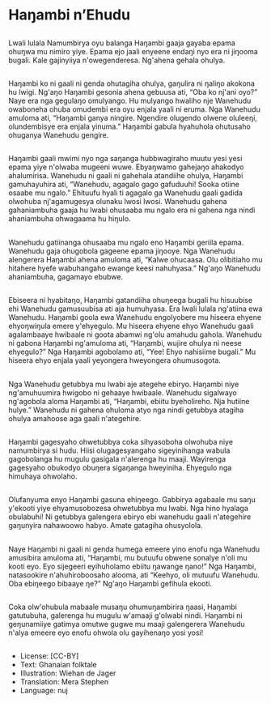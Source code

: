 # Haŋambi n’Ehudu

##
Lwali lulala Namumbirya oyu
balanga Haŋambi gaaja gayaba
epama ohuŋwa mu nimiro yiye.
Epama ejo jaali enyeene endaŋi nyo
era ni jiŋooma bugali. Kale
gajinyiiya n'owegenderesa.
Ng'ahena gehala ohulya.

##
Haŋambi ko ni gaali ni genda ohutagiha ohulya,
gaŋulira ni ŋaliŋo akokona hu lwigi. Ng'aŋo Haŋambi
gesonia ahena gebuusa ati, “Oba ko nj'ani oyo?”
Naye era nga gegulaŋo omulyango.
Hu mulyango hwaliho nje Wanehudu owaboneha
ohuba omudembi era oyu enjala yaali ni eruma. Nga
Wanehudu amuloma ati, “Haŋambi ganya ningire.
Ngendire olugendo olwene oluleeŋi, olundembisye
era enjala yinuma.”
Haŋambi gabula hyahuhola ohutusaho ohuganya
Wanehudu gengire.

##
Haŋambi gaali mwimi nyo nga saŋanga
hubbwagiraho muutu yesi yesi epama yiye n'olwaba
mugeeni wuwe. Ebyaŋwamo gahejaŋo ahakodyo
ahalumirisa.
Wanehudu ni gaali ni gahehala atandiihe ohulya,
Haŋambi gamuhayuhira ati, “Wanehudu, agagalo
gago gafuduuhi! Sooka otiine osaabe mu ngalo.”
Ehituufu hyali ti agagalo ga Wanehudu gaali gadida
olwohuba nj'agamugesya olunaku lwosi lwosi.
Wanehudu gahena gahaniambuha gaaja hu lwabi
ohusaaba mu ngalo era ni gahena nga nindi
ahaniambuha ohwagaama hu hiŋulo.

##
Wanehudu gatiinanga ohusaaba mu
ngalo eno Haŋambi geriila epama.
Wanehudu gaja ohugobola gageene
epama jiŋooye.
Nga Wanehudu alengerera Haŋambi
ahena amuloma ati, “Kalwe
ohucaasa. Olu olibitiaho mu
hitahere hyefe wabuhangaho
ewange keesi nahuhyasa.”
Ng'aŋo Wanehudu ahaniambuha,
gagamayo ebubwe.

##
Ebiseera ni hyabitaŋo, Haŋambi gatandiiha
ohuŋeega bugali hu hisuubise ehi Wanehudu
gamusuubisa ati aja humuhyasa. Era lwali lulala
ng'atiina ewa Wanehudu.
Haŋambi goola ewa Wanehudu engolyobere mu
hiseera ehyene ehyoŋwiŋula emere y'ehyegulo. Mu
hiseera ehyene ehyo Wanehudu gaali agalambaaye
hwibaale ni goota abamwi ng'olu amahudu gahola.
Wanehudu ni gabona Haŋambi ng'amuloma ati,
“Haŋambi, wujire ohulya ni neese ehyegulo?” Nga
Haŋambi agobolamo ati, “Yee! Ehyo nahisiime
bugali.” Mu hiseera ehyo enjala yaali yeyongera
hweyongera ohumusogota.

##
Nga Wanehudu getubbya mu lwabi
aje ategehe ebiryo. Haŋambi niye
ng'amuhuumira hwigobo ni
gehaaye hwibaale.
Wanehudu sigalwayo ng'agobola
aloma Haŋambi ati, “Haŋambi,
ebiitu byeholireho. Nja hutiine
hulye.” Wanehudu ni gahena
ohuloma atyo nga nindi getubbya
atagiha ohulya amahoose aga gaali
n'ategehire.

##
Haŋambi gagesyaho ohwetubbya
coka sihyasoboha olwohuba niye
namumbirya si hudu. Hiisi
olugagesyangaho sigeyinihanga
wabula gagobolanga hu mugulu
gasigala n'alerenga hu maaji.
Wayirenga gagesyaho obukodyo
obuŋera sigaŋanga hweyiniha.
Ehyegulo nga himuhaya ohwolaho.

##
Olufanyuma enyo Haŋambi gasuna
ehiŋeego. Gabbirya agabaale mu
saŋu y'ekooti yiye ehyamusobozesa
ohwetubbya mu lwabi.
Nga hino hyalaga obulabuhi!
Ni getubbya galengera ebiryo ebi
wanehudu gaali n'ategehire
gaŋunyira nahawoowo habyo.
Amate gatagiha ohusyolola.

##
Naye Haŋambi ni gaali ni genda
humega emeere yino enofu nga
Wanehudu amusibira amuloma ati,
“Haŋambi, mu butuufu obwene
sonalye n'oli mu kooti eyo. Eyo
sijegeeri eyihuholamo ebiitu
ŋawange ŋano!”
Nga Haŋambi, natasookire
n'ahuhiroboosaho alooma, ati
“Keehyo, oli mutuufu Wanehudu.
Oba ebiŋeego bibaaye ŋe?” Ng'aŋo
Haŋambi gefihula ekooti.

##
Coka olw'ohubula mabaale musaŋu
ohumuŋambirira ŋaasi, Haŋambi
gatutubuha, galerenga hu mugulu
w'amaaji g'olwabi nindi.
Haŋambi ni geŋunamiiye gatimya
omutwe gugwe mu maaji
galengerera Wanehudu n'alya
emeere eyo enofu ohwola olu
gayihenaŋo yosi yosi!

##
* License: [CC-BY]
* Text: Ghanaian folktale
* Illustration: Wiehan de Jager
* Translation: Mera Stephen
* Language: nuj
